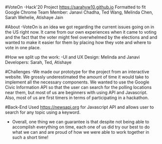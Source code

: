 #VoteOn
-Hack'20 Project https://sarahyw10.github.io Formatted to fit Google Chrome Team Member: Janavi Chadha, Ted Wang, Melinda Chen, Sarah Wehelie, Atishaye Jain

#About
-VoteOn is an idea we got regarding the current issues going on in the US right now. It came from our own experiences when it came to voting and the fact that the voter might feel overwhelmed by the elections and and wanted to make it easier for them by placing how they vote and where to vote in one place.

#How we split up the work:
-UI and UX Design: Melinda and Janavi Developers: Sarah, Ted, Atishaye

#Challenges
-We made our prototype for the project from an interactive website. We grossly underestimated the amount of time it would take to implement all the necessary components. We wanted to use the Google Civic Information API so that the user can search for the polling locations near them, but most of us are beginners with using API and Javascript. Also, most of us are first timers in terms of participating in a hackathon.

#Back-End
Used https://newsapi.org for Javascript API and allows user to search for any topic using a keyword.

 - Overall, one thing we can guarantee is that despite not being able to accomplish everything on time, each one of us did try our best to do what we can and are proud of how we were able to work together in such a short time!
